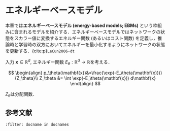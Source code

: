 # エネルギーベースモデル
本章では**エネルギーベースモデル (energy-based models; EBMs)** という枠組みに含まれるモデルを紹介する．エネルギーベースモデルではネットワークの状態をスカラー値に変換するエネルギー関数 (あるいはコスト関数) を定義し，推論時と学習時の双方においてエネルギーを最小化するようにネットワークの状態を更新する．{cite:p}`LeCun2006-dt`

入力 $\mathbf{x}\in \mathbb{R}^d$, エネルギー関数 $E_\theta: \mathbb{R}^d\to \mathbb{R}$を考える．

$$
\begin{align}
p_\theta(\mathbf{x})&=\frac{\exp(-E_\theta(\mathbf{x}))}{Z_\theta}\\
Z_\theta &= \int \exp(-E_\theta(\mathbf{x})) d\mathbf{x}
\end{align}
$$

$Z_\theta$は分配関数．

## 参考文献
```{bibliography}
:filter: docname in docnames
```
